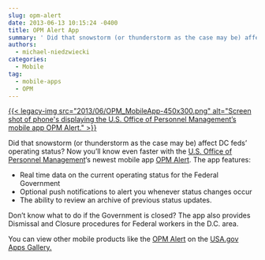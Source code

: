 ```yaml
---
slug: opm-alert
date: 2013-06-13 10:15:24 -0400
title: OPM Alert App
summary: ' Did that snowstorm (or thunderstorm as the case may be) affect DC feds&#8217; operating status?  Now you’ll know even faster with the U.S. Office of Personnel Management&#8216;s newest mobile app OPM Alert. The app features: Real'
authors:
  - michael-niedzwiecki
categories:
  - Mobile
tag:
  - mobile-apps
  - OPM
---
```


[{{< legacy-img src="2013/06/OPM_MobileApp-450x300.png" alt="Screen shot of phone's displaying the U.S. Office of Personnel Management’s mobile app OPM Alert." >}}](https://s3.amazonaws.com/digitalgov/_legacy-img/2013/06/OPM_MobileApp.png)

Did that snowstorm (or thunderstorm as the case may be) affect DC feds&#8217; operating status?  Now you’ll know even faster with the [U.S. Office of Personnel Management](http://www.opm.gov)&#8216;s newest mobile app [OPM Alert](http://www.opm.gov/policy-data-oversight/snow-dismissal-procedures/mobile-app/). The app features:

  * Real time data on the current operating status for the Federal Government
  * Optional push notifications to alert you whenever status changes occur
  * The ability to review an archive of previous status updates.

Don’t know what to do if the Government is closed? The app also provides Dismissal and Closure procedures for Federal workers in the D.C. area.

You can view other mobile products like the [OPM Alert](http://www.opm.gov/policy-data-oversight/snow-dismissal-procedures/mobile-app/) on the [USA.gov Apps Gallery.](http://apps.usa.gov/)